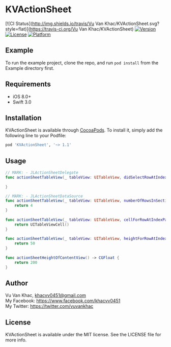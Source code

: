 # KVActionSheet

[![CI Status](http://img.shields.io/travis/Vu Van Khac/KVActionSheet.svg?style=flat)](https://travis-ci.org/Vu Van Khac/KVActionSheet)
[![Version](https://img.shields.io/cocoapods/v/KVActionSheet.svg?style=flat)](http://cocoapods.org/pods/KVActionSheet)
[![License](https://img.shields.io/cocoapods/l/KVActionSheet.svg?style=flat)](http://cocoapods.org/pods/KVActionSheet)
[![Platform](https://img.shields.io/cocoapods/p/KVActionSheet.svg?style=flat)](http://cocoapods.org/pods/KVActionSheet)

## Example

To run the example project, clone the repo, and run `pod install` from the Example directory first.

## Requirements

* iOS 8.0+
* Swift 3.0

## Installation

KVActionSheet is available through [CocoaPods](http://cocoapods.org). To install
it, simply add the following line to your Podfile:

```ruby
pod 'KVActionSheet', '~> 1.1'
```

## Usage
```swift
// MARK: - JLActionSheetDelegate
func actionSheetTableView(_ tableView: UITableView, didSelectRowAtIndexPath indexPath: IndexPath) {
    
}
```

```swift
// MARK: - JLActionSheetDataSource
func actionSheetTableView(_ tableView: UITableView, numberOfRowsInSection section: Int) -> Int {
    return 4
}
    
func actionSheetTableView(_ tableView: UITableView, cellForRowAtIndexPath indexPath: IndexPath) -> UITableViewCell {
    return UITableViewCell()
}
    
func actionSheetTableView(_ tableView: UITableView, heightForRowAtIndexPath indexPath: IndexPath) -> CGFloat {
    return 50
}
    
func actionSheetHeightOfContentView() -> CGFloat {
    return 200
}
```

## Author

Vu Van Khac, khacvv0451@gmail.com <br />
My Facebook: https://www.facebook.com/khacvv0451  <br />
My Twitter: https://twitter.com/vuvankhac  <br />

## License

KVActionSheet is available under the MIT license. See the LICENSE file for more info.
